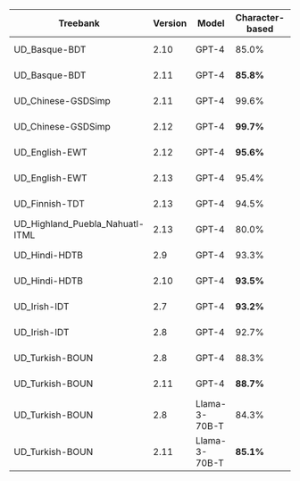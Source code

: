 | Treebank | Version | Model | Character-based | Token-based | Dependency-included | Sentence count | Date |
| --- | --- | --- | --- | --- | --- | --- | --- |
| UD_Basque-BDT | 2.10 | GPT-4 | 85.0% | 45.5% | Yes | 500 | 2024-04-12 |
| UD_Basque-BDT | 2.11 | GPT-4 | **85.8%** | **47.6%** | Yes | 500 | 2024-04-12 |
| UD_Chinese-GSDSimp | 2.11 | GPT-4 | 99.6% | **96.6%** | Yes | 500 | 2024-04-12 |
| UD_Chinese-GSDSimp | 2.12 | GPT-4 | **99.7%** | 94.1% | Yes | 500 | 2024-04-12 |
| UD_English-EWT | 2.12 | GPT-4 | **95.6%** | **81.4%** | Yes | 500 | 2024-04-12 |
| UD_English-EWT | 2.13 | GPT-4 | 95.4% | 80.8% | Yes | 500 | 2024-04-12 |
| UD_Finnish-TDT | 2.13 | GPT-4 | 94.5% | 75.4% | Yes | 500 | 2024-03-12 |
| UD_Highland_Puebla_Nahuatl-ITML | 2.13 | GPT-4 | 80.0% | 51.8% | Yes | 137 | 2024-04-12 |
| UD_Hindi-HDTB | 2.9 | GPT-4 | 93.3% | 68.4% | Yes | 500 | 2024-04-12 |
| UD_Hindi-HDTB | 2.10 | GPT-4 | **93.5%** | **70.1%** | Yes | 500 | 2024-04-12 |
| UD_Irish-IDT | 2.7 | GPT-4 | **93.2%** | **72.0%** | Yes | 500 | 2024-04-12 |
| UD_Irish-IDT | 2.8 | GPT-4 | 92.7% | 68.1% | Yes | 500 | 2024-04-12 |
| UD_Turkish-BOUN | 2.8 | GPT-4 | 88.3% | 60.6% | Yes | 500 | 2024-04-11 |
| UD_Turkish-BOUN | 2.11 | GPT-4 | **88.7%** | **63.3%** | Yes | 500 | 2024-04-11 |
| UD_Turkish-BOUN | 2.8 | Llama-3-70B-T | 84.3% | 51.0% | Yes | 500 | 2024-04-19 |
| UD_Turkish-BOUN | 2.11 | Llama-3-70B-T | **85.1%** | **53.4%** | Yes | 500 | 2024-04-19 |
